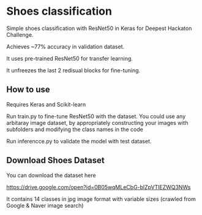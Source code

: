 # Shoes classification
Simple shoes classification with ResNet50 in Keras for Deepest Hackaton Challenge.

Achieves ~77% accuracy in validation dataset.

It uses pre-trained ResNet50 for transfer learning. 

It unfreezes the last 2 redisual blocks for fine-tuning.

## How to use
Requires Keras and Scikit-learn

Run train.py to fine-tune ResNet50 with the dataset.
You could use any arbitaray image dataset, by appropriately constructing your images with subfolders and modifying the class names in the code

Run inferencce.py to validate the model with test dataset.

## Download Shoes Dataset
You can download the dataset here

https://drive.google.com/open?id=0B05wqMLeCbG-blZpVTlEZWQ3NWs

It contains 14 classes in jpg image format with variable sizes (crawled from Google & Naver image search)